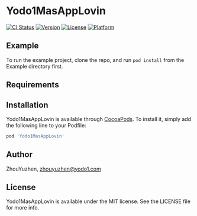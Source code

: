 # Yodo1MasAppLovin

[![CI Status](https://img.shields.io/travis/yodo1/Yodo1MasAppLovin.svg?style=flat)](https://travis-ci.org/yodo1/Yodo1MasAppLovin)
[![Version](https://img.shields.io/cocoapods/v/Yodo1MasAppLovin.svg?style=flat)](https://cocoapods.org/pods/Yodo1MasAppLovin)
[![License](https://img.shields.io/cocoapods/l/Yodo1MasAppLovin.svg?style=flat)](https://cocoapods.org/pods/Yodo1MasAppLovin)
[![Platform](https://img.shields.io/cocoapods/p/Yodo1MasAppLovin.svg?style=flat)](https://cocoapods.org/pods/Yodo1MasAppLovin)

## Example

To run the example project, clone the repo, and run `pod install` from the Example directory first.

## Requirements

## Installation

Yodo1MasAppLovin is available through [CocoaPods](https://cocoapods.org). To install
it, simply add the following line to your Podfile:

```ruby
pod 'Yodo1MasAppLovin'
```

## Author

ZhouYuzhen, zhouyuzhen@yodo1.com

## License

Yodo1MasAppLovin is available under the MIT license. See the LICENSE file for more info.
